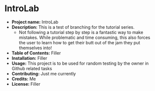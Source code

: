 # IntroLab

* **Project name:** IntroLab
* **Description:** This is a test of branching for the tutorial series. 
  * Not following a tutorial step by step is a fantastic way to make mistakes. While problematic and time consuming, this also forces the user to learn how to get their butt out of the jam they put themselves into!
* **Table of Contents:** Filler
* **Installation:** Filler
* **Usage:** This project is to be used for random testing by the owner in Github related tasks
* **Contributing:** Just me currently
* **Credits:** Me
* **License:** Filler
